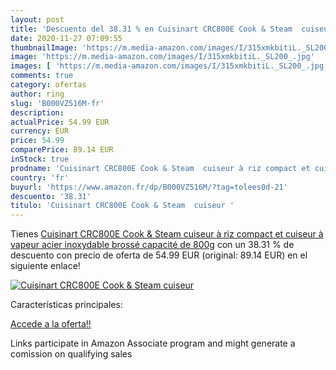 ```yaml
---
layout: post
title: 'Descuento del 38.31 % en Cuisinart CRC800E Cook & Steam  cuiseur '
date: 2020-11-27 07:09:55
thumbnailImage: 'https://m.media-amazon.com/images/I/315xmkbitiL._SL200_.jpg'
image: 'https://m.media-amazon.com/images/I/315xmkbitiL._SL200_.jpg'
images: [ 'https://m.media-amazon.com/images/I/315xmkbitiL._SL200_.jpg' ]
comments: true
category: ofertas
author: ring
slug: 'B000VZ516M-fr'
description:
actualPrice: 54.99 EUR
currency: EUR
price: 54.99
comparePrice: 89.14 EUR
inStock: true
prodname: 'Cuisinart CRC800E Cook & Steam  cuiseur à riz compact et cuiseur à vapeur  acier inoxydable brossé  capacité de 800g'
country: 'fr'
buyurl: 'https://www.amazon.fr/dp/B000VZ516M/?tag=tolees0d-21'
descuento: '38.31'
titulo: 'Cuisinart CRC800E Cook & Steam  cuiseur '
---
```


Tienes [Cuisinart CRC800E Cook & Steam  cuiseur à riz compact et cuiseur à vapeur  acier inoxydable brossé  capacité de 800g](https://www.amazon.fr/dp/B000VZ516M/?tag=tolees0d-21) con un 38.31 % de descuento con precio de oferta de 54.99 EUR (original: 89.14 EUR) en el siguiente enlace!

[![Cuisinart CRC800E Cook & Steam  cuiseur ](https://m.media-amazon.com/images/I/315xmkbitiL._SL200_.jpg)](https://www.amazon.fr/dp/B000VZ516M/?tag=tolees0d-21)

Características principales:


[Accede a la oferta!!](https://www.amazon.fr/dp/B000VZ516M/?tag=tolees0d-21)

Links participate in Amazon Associate program and might generate a comission on qualifying sales


